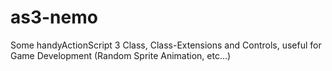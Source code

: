 # as3-nemo

Some handyActionScript 3 Class, Class-Extensions and Controls, useful for Game Development (Random Sprite Animation, etc...)
